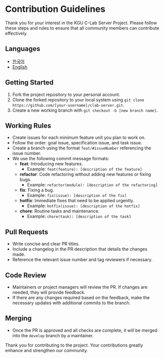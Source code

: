 # Contribution Guidelines
Thank you for your interest in the KGU C-Lab Server Project. Please follow these steps and rules to ensure that all community members can contribute effectively.

## Languages
- [한국어](CONTRIBUTING.md)
- [English](CONTRIBUTING_EN.md)

## Getting Started
1. Fork the project repository to your personal account.
2. Clone the forked repository to your local system using `git clone https://github.com/[your-username]/clab-server.git`.
3. Create a new working branch with `git checkout -b [new branch name]`.

## Working Rules
- Create issues for each minimum feature unit you plan to work on.
- Follow the order: goal issue, specification issue, and task issue.
- Create a branch using the format `feat/#issueNumber` referencing the issue number.
- We use the following commit message formats:
    - **feat**: Introducing new features.
        - Example: `feat(feature): [description of the feature]`
    - **refactor**: Code refactoring without adding new features or fixing bugs.
        - Example: `refactor(module): [description of the refactoring]`
    - **fix**: Fixing a bug.
        - Example: `fix(issue): [description of the fix]`
    - **hotfix**: Immediate fixes that need to be applied urgently.
        - Example: `hotfix(issue): [description of the hotfix]`
    - **chore**: Routine tasks and maintenance.
        - Example: `chore(task): [description of the task]`

## Pull Requests
- Write concise and clear PR titles.
- Include a changelog in the PR description that details the changes made.
- Reference the relevant issue number and tag reviewers if necessary.

## Code Review
- Maintainers or project managers will review the PR. If changes are needed, they will provide feedback.
- If there are any changes required based on the feedback, make the necessary updates with additional commits to the branch.

## Merging
- Once the PR is approved and all checks are complete, it will be merged into the `develop` branch by a maintainer.

Thank you for contributing to the project. Your contributions greatly enhance and strengthen our community.

